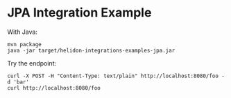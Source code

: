 # JPA Integration Example

With Java:
```shell
mvn package
java -jar target/helidon-integrations-examples-jpa.jar
```

Try the endpoint:
```shell
curl -X POST -H "Content-Type: text/plain" http://localhost:8080/foo -d 'bar'
curl http://localhost:8080/foo
```
